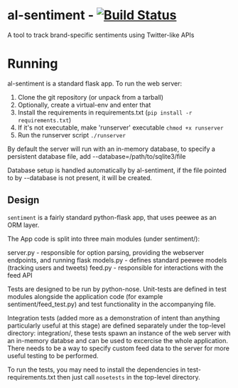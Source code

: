 al-sentiment - [![Build Status](https://travis-ci.org/stestagg/al-sentiment.png)](https://travis-ci.org/stestagg/al-sentiment)
============

A tool to track brand-specific sentiments using Twitter-like APIs

Running
=======

al-sentiment is a standard flask app. To run the web server:

1. Clone the git repository (or unpack from a tarball)
2. Optionally, create a virtual-env and enter that
3. Install the requirements in requirements.txt (`pip install -r requirements.txt`)
4. If it's not executable, make 'runserver' executable `chmod +x runserver`
5. Run the runserver script `./runserver`

By default the server will run with an in-memory database, to specify a
persistent database file, add --database=/path/to/sqlite3/file

Database setup is handled automatically by al-sentiment, if the file pointed to
by --database is not present, it will be created.

Design
------

`sentiment` is a fairly standard python-flask app, that uses peewee as an ORM layer.

The App code is split into three main modules (under sentiment/):

server.py - responsible for option parsing, providing the webserver endpoints, and running flask
models.py - defines standard peewee models (tracking users and tweets)
feed.py - responsible for interactions with the feed API

Tests are designed to be run by python-nose.  Unit-tests are defined in test modules alongside the
application code (for example sentiment/feed_test.py) and test functionality in the accompanying file.

Integration tests (added more as a demonstration of intent than anything particularly useful at this stage)
are defined separately under the top-level directory: integration/, these tests 
spawn an instance of the web server with an in-memory databse and can be used
to excercise the whole application.  There needs to be a way to specify custom
feed data to the server for more useful testing to be performed.

To run the tests, you may need to install the dependencies in test-requirements.txt
then just call `nosetests` in the top-level directory.